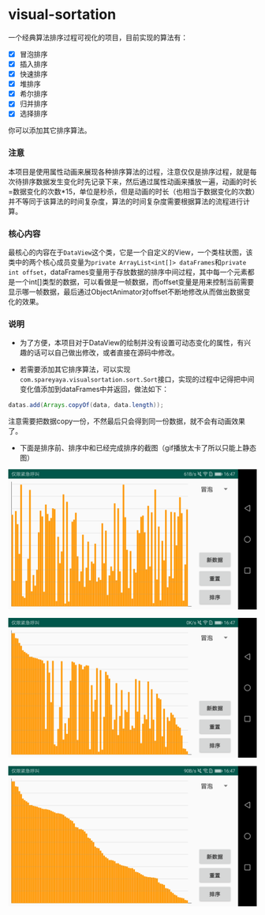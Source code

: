 # visual-sortation
一个经典算法排序过程可视化的项目，目前实现的算法有：

- [x] 冒泡排序
- [x] 插入排序
- [x] 快速排序
- [x] 堆排序
- [x] 希尔排序
- [x] 归并排序
- [x] 选择排序

你可以添加其它排序算法。

### 注意

本项目是使用属性动画来展现各种排序算法的过程，注意仅仅是排序过程，就是每次待排序数据发生变化时先记录下来，然后通过属性动画来播放一遍，动画的时长=数据变化的次数*15，单位是秒杀，但是动画的时长（也相当于数据变化的次数）并不等同于该算法的时间复杂度，算法的时间复杂度需要根据算法的流程进行计算。

### 核心内容

最核心的内容在于`DataView`这个类，它是一个自定义的View，一个类柱状图，该类中的两个核心成员变量为`private ArrayList<int[]> dataFrames`和`private int offset`，dataFrames变量用于存放数据的排序中间过程，其中每一个元素都是一个int[]类型的数据，可以看做是一帧数据，而offset变量是用来控制当前需要显示哪一帧数据，最后通过ObjectAnimator对offset不断地修改从而做出数据变化的效果。

### 说明

- 为了方便，本项目对于DataView的绘制并没有设置可动态变化的属性，有兴趣的话可以自己做出修改，或者直接在源码中修改。

- 若需要添加其它排序算法，可以实现`com.spareyaya.visualsortation.sort.Sort`接口，实现的过程中记得把中间变化值添加到dataFrames中并返回，做法如下：

```java
datas.add(Arrays.copyOf(data, data.length));
```

注意需要把数据copy一份，不然最后只会得到同一份数据，就不会有动画效果了。

- 下面是排序前、排序中和已经完成排序的截图（gif播放太卡了所以只能上静态图）

![未排序](./shotcut/1.png)

![排序中](./shotcut/2.png)

![排序后](./shotcut/3.png)

